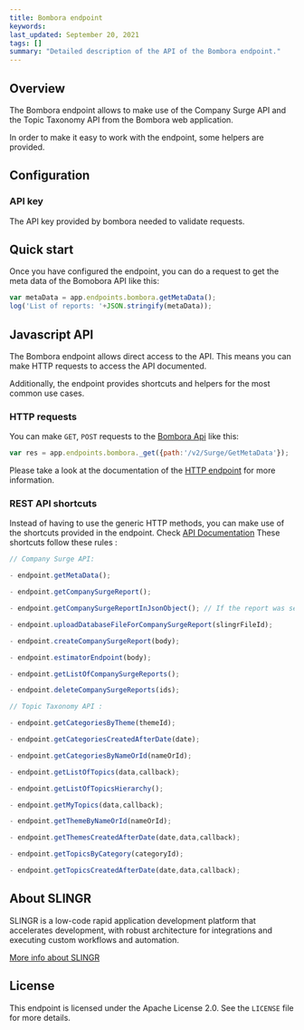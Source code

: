 ```yaml
---
title: Bombora endpoint
keywords: 
last_updated: September 20, 2021
tags: []
summary: "Detailed description of the API of the Bombora endpoint."
---
```


## Overview

The Bombora endpoint allows to make use of the Company Surge API and the Topic Taxonomy API from the Bombora web application. 

In order to make it easy to work with the endpoint, some helpers are provided.

## Configuration

### API key

The API key provided by bombora needed to validate requests.

## Quick start

Once you have configured the endpoint, you can do a request to get the meta data of the Bomobora API like this:

```js
var metaData = app.endpoints.bombora.getMetaData();
log('List of reports: '+JSON.stringify(metaData));
```

## Javascript API

The Bombora endpoint allows direct access to the API. This means you can make HTTP requests
to access the API documented.

Additionally, the endpoint provides shortcuts and helpers for the most common use cases.

### HTTP requests

You can make `GET`, `POST` requests to the 
[Bombora Api](https://bombora-partners.atlassian.net/wiki/spaces/DOC/pages/524307/API+Documentation) like this:

```js
var res = app.endpoints.bombora._get({path:'/v2/Surge/GetMetaData'});
```

Please take a look at the documentation of the [HTTP endpoint]({{site.baseurl}}/endpoints_http.html#javascript-api)
for more information.

### REST API shortcuts

Instead of having to use the generic HTTP methods, you can make use of the shortcuts provided in the endpoint. Check [API Documentation](https://bombora-partners.atlassian.net/wiki/spaces/DOC/pages/524307/API+Documentation) These
shortcuts follow these rules :

``` js
// Company Surge API:

- endpoint.getMetaData();

- endpoint.getCompanySurgeReport();

- endpoint.getCompanySurgeReportInJsonObject(); // If the report was set up to be sended as JSON then this method will handle the response in order to get one JSON object.

- endpoint.uploadDatabaseFileForCompanySurgeReport(slingrFileId);

- endpoint.createCompanySurgeReport(body);

- endpoint.estimatorEndpoint(body);

- endpoint.getListOfCompanySurgeReports();

- endpoint.deleteCompanySurgeReports(ids);

// Topic Taxonomy API :

- endpoint.getCategoriesByTheme(themeId);

- endpoint.getCategoriesCreatedAfterDate(date);

- endpoint.getCategoriesByNameOrId(nameOrId);

- endpoint.getListOfTopics(data,callback);

- endpoint.getListOfTopicsHierarchy();

- endpoint.getMyTopics(data,callback);

- endpoint.getThemeByNameOrId(nameOrId);

- endpoint.getThemesCreatedAfterDate(date,data,callback);

- endpoint.getTopicsByCategory(categoryId);

- endpoint.getTopicsCreatedAfterDate(date,data,callback);
```

## About SLINGR

SLINGR is a low-code rapid application development platform that accelerates development, with robust architecture for integrations and executing custom workflows and automation.

[More info about SLINGR](https://slingr.io)

## License

This endpoint is licensed under the Apache License 2.0. See the `LICENSE` file for more details.
